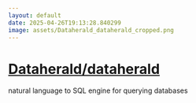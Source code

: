 ```yaml
---
layout: default
date: 2025-04-26T19:13:28.840299
image: assets/Dataherald_dataherald_cropped.png
---
```


# [Dataherald/dataherald](https://github.com/Dataherald/dataherald)

natural language to SQL engine for querying databases
